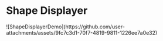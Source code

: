 <h1>Shape Displayer</h1>
![ShapeDisplayerDemo](https://github.com/user-attachments/assets/9fc7c3d1-70f7-4819-9811-1226ee7a0e32)
